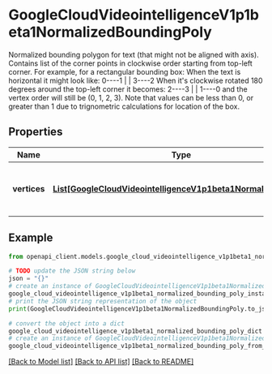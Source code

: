 # GoogleCloudVideointelligenceV1p1beta1NormalizedBoundingPoly

Normalized bounding polygon for text (that might not be aligned with axis). Contains list of the corner points in clockwise order starting from top-left corner. For example, for a rectangular bounding box: When the text is horizontal it might look like: 0----1 | | 3----2 When it's clockwise rotated 180 degrees around the top-left corner it becomes: 2----3 | | 1----0 and the vertex order will still be (0, 1, 2, 3). Note that values can be less than 0, or greater than 1 due to trignometric calculations for location of the box.

## Properties

Name | Type | Description | Notes
------------ | ------------- | ------------- | -------------
**vertices** | [**List[GoogleCloudVideointelligenceV1p1beta1NormalizedVertex]**](GoogleCloudVideointelligenceV1p1beta1NormalizedVertex.md) | Normalized vertices of the bounding polygon. | [optional] 

## Example

```python
from openapi_client.models.google_cloud_videointelligence_v1p1beta1_normalized_bounding_poly import GoogleCloudVideointelligenceV1p1beta1NormalizedBoundingPoly

# TODO update the JSON string below
json = "{}"
# create an instance of GoogleCloudVideointelligenceV1p1beta1NormalizedBoundingPoly from a JSON string
google_cloud_videointelligence_v1p1beta1_normalized_bounding_poly_instance = GoogleCloudVideointelligenceV1p1beta1NormalizedBoundingPoly.from_json(json)
# print the JSON string representation of the object
print(GoogleCloudVideointelligenceV1p1beta1NormalizedBoundingPoly.to_json())

# convert the object into a dict
google_cloud_videointelligence_v1p1beta1_normalized_bounding_poly_dict = google_cloud_videointelligence_v1p1beta1_normalized_bounding_poly_instance.to_dict()
# create an instance of GoogleCloudVideointelligenceV1p1beta1NormalizedBoundingPoly from a dict
google_cloud_videointelligence_v1p1beta1_normalized_bounding_poly_from_dict = GoogleCloudVideointelligenceV1p1beta1NormalizedBoundingPoly.from_dict(google_cloud_videointelligence_v1p1beta1_normalized_bounding_poly_dict)
```
[[Back to Model list]](../README.md#documentation-for-models) [[Back to API list]](../README.md#documentation-for-api-endpoints) [[Back to README]](../README.md)


